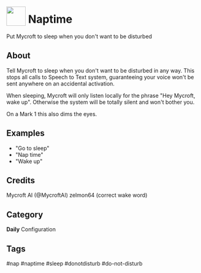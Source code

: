 # <img src='https://rawgithub.com/FortAwesome/Font-Awesome/master/advanced-options/raw-svg/solid/bed.svg' card_color='#22a7f0' width='50' height='50' style='vertical-align:bottom'/> Naptime
Put Mycroft to sleep when you don't want to be disturbed

## About 
Tell Mycroft to sleep when you don't want to be disturbed in any way.
This stops all calls to Speech to Text system, guaranteeing your voice won't
be sent anywhere on an accidental activation.

When sleeping, Mycroft will only listen locally for the phrase "Hey Mycroft,
wake up". Otherwise the system will be totally silent and won't bother you.

On a Mark 1 this also dims the eyes.

## Examples 
* "Go to sleep"
* "Nap time"
* "Wake up"

## Credits 
Mycroft AI (@MycroftAI)
zelmon64 (correct wake word)

## Category
**Daily**
Configuration

## Tags
#nap
#naptime
#sleep
#donotdisturb
#do-not-disturb
